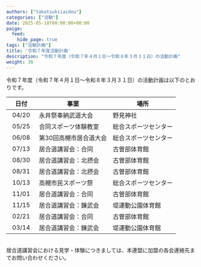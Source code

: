 ```yaml
---
authors: ["takatsukiiaidou"]
categories: ["活動"]
date: 2025-05-18T00:00:00+00:00
paige:
  feed:
    hide_page: true
tags: ["活動計画"]
title: '令和７年度活動計画'
description: "令和７年度（令和７年４月１日〜令和８年３月３１日）の活動計画"
weight: 30
---
```

令和７年度（令和７年４月１日〜令和８年３月３１日）の活動計画は以下のとおりです。

<center>

| 日付        | 事業                 | 場所 |
|:----------:|---------------------|-----------------------|
| 04/20　    | 永井祭奉納武道大会     | 野見神社         |
| 05/25      | 合同スポーツ体験教室   | 総合スポーツセンター       |
| 06/08      | 第30回高槻市居合道大会 | 総合スポーツセンター       |
| 07/13      | 居合道講習会：合同     | 古曽部体育館           |
| 08/30      | 居合道講習会：北摂会   | 古曽部体育館           |
| 08/31      | 居合道講習会：北摂会   | 古曽部体育館           |
| 10/13      | 高槻市民スポーツ祭     | 総合スポーツセンター   |
| 11/01      | 居合道講習会：合同     | 古曽部体育館           |
| 11/15      | 居合道講習会：錬武会   | 堤運動公園体育館           |
| 02/21      | 居合道講習会：合同     | 古曽部体育館           |
| 03/14      | 居合道講習会：錬武会   | 堤運動公園体育館           |

</center>

<br>居合道講習会における見学・体験につきましては、本連盟に加盟の各会連絡先までお問い合わせください。
